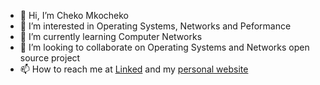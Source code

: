 - 👋 Hi, I’m Cheko Mkocheko
- 👀 I’m interested in Operating Systems, Networks and Peformance
- 🌱 I’m currently learning Computer Networks
- 💞️ I’m looking to collaborate on Operating Systems and Networks open source project
- 📫 How to reach me at [Linked](https://www.linkedin.com/in/fabian-mkocheko-a3333813a/) and my [personal website](https://chekomkocheko.github.io)

<!---
ChekoMkocheko/ChekoMkocheko is a ✨ special ✨ repository because its `README.md` (this file) appears on your GitHub profile.
You can click the Preview link to take a look at your changes.
--->
